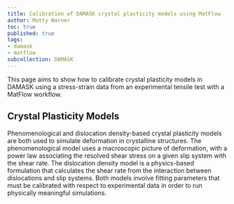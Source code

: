 ```yaml
---
title: Calibration of DAMASK crystal plasticity models using MatFlow
author: Matty Warner
toc: true
published: true
tags:
- damask
- matflow
subcollection: DAMASK
---
```

This page aims to show how to calibrate crystal plasticity models in DAMASK using a stress-strain data from an experimental tensile test with a MatFlow workflow.

## Crystal Plasticity Models
Phenomenological and dislocation density-based crystal plasticity models are both used to simulate deformation in crystalline structures. The phenomenological model uses a macroscopic picture of deformation, with a power law associating the resolved shear stress on a given slip system with the shear rate. The dislocation density model is a physics-based formulation that calculates the shear rate from the interaction between dislocations and slip systems. Both models involve fitting parameters that must be calibrated with respect to experimental data in order to run physically meaningful simulations.
